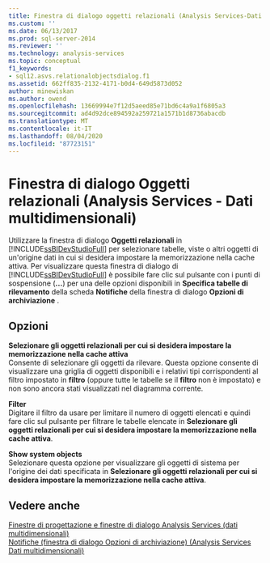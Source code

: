 ```yaml
---
title: Finestra di dialogo oggetti relazionali (Analysis Services-Dati multidimensionali) | Microsoft Docs
ms.custom: ''
ms.date: 06/13/2017
ms.prod: sql-server-2014
ms.reviewer: ''
ms.technology: analysis-services
ms.topic: conceptual
f1_keywords:
- sql12.asvs.relationalobjectsdialog.f1
ms.assetid: 662ff835-2132-4171-b0d4-649d5873d052
author: minewiskan
ms.author: owend
ms.openlocfilehash: 13669994e7f12d5aeed85e71bd6c4a9a1f6805a3
ms.sourcegitcommit: ad4d92dce894592a259721a1571b1d8736abacdb
ms.translationtype: MT
ms.contentlocale: it-IT
ms.lasthandoff: 08/04/2020
ms.locfileid: "87723151"
---
```

# <a name="relational-objects-dialog-box-analysis-services---multidimensional-data"></a>Finestra di dialogo Oggetti relazionali (Analysis Services - Dati multidimensionali)
  Utilizzare la finestra di dialogo **Oggetti relazionali** in [!INCLUDE[ssBIDevStudioFull](../includes/ssbidevstudiofull-md.md)] per selezionare tabelle, viste o altri oggetti di un'origine dati in cui si desidera impostare la memorizzazione nella cache attiva. Per visualizzare questa finestra di dialogo di [!INCLUDE[ssBIDevStudioFull](../includes/ssbidevstudiofull-md.md)] è possibile fare clic sul pulsante con i punti di sospensione (**...**) per una delle opzioni disponibili in **Specifica tabelle di rilevamento** della scheda **Notifiche** della finestra di dialogo **Opzioni di archiviazione** .  
  
## <a name="options"></a>Opzioni  
 **Selezionare gli oggetti relazionali per cui si desidera impostare la memorizzazione nella cache attiva**  
 Consente di selezionare gli oggetti da rilevare. Questa opzione consente di visualizzare una griglia di oggetti disponibili e i relativi tipi corrispondenti al filtro impostato in **filtro** (oppure tutte le tabelle se il **filtro** non è impostato) e non sono ancora stati visualizzati nel diagramma corrente.  
  
 **Filter**  
 Digitare il filtro da usare per limitare il numero di oggetti elencati e quindi fare clic sul pulsante per filtrare le tabelle elencate in **Selezionare gli oggetti relazionali per cui si desidera impostare la memorizzazione nella cache attiva**.  
  
 **Show system objects**  
 Selezionare questa opzione per visualizzare gli oggetti di sistema per l'origine dei dati specificata in **Selezionare gli oggetti relazionali per cui si desidera impostare la memorizzazione nella cache attiva**.  
  
## <a name="see-also"></a>Vedere anche  
 [Finestre di progettazione e finestre di dialogo Analysis Services &#40;dati multidimensionali&#41;](analysis-services-designers-and-dialog-boxes-multidimensional-data.md)   
 [Notifiche &#40;finestra di dialogo Opzioni di archiviazione&#41; &#40;Analysis Services Dati multidimensionali&#41;](notifications-storage-options-dialog-analysis-services-multidimensional-data.md)  
  
  

